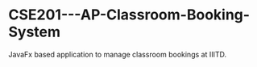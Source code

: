 # CSE201---AP-Classroom-Booking-System
JavaFx based application to manage classroom bookings at IIITD.
